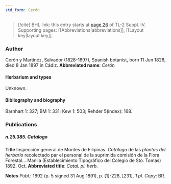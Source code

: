 ```yaml
---
std_form: Cerón
---
```


> [!cite] BHL link: this entry starts at [page 26](https://www.biodiversitylibrary.org/page/33265703) of TL-2 Suppl. IV.
> Supporting pages: [[Abbreviations|abbreviations]], [[Layout key|layout key]].

### Author

Cerón y Martínez, Salvador (1828-1897), Spanish botanist, born 11 Jun 1828, died 8 Jan 1897 in Cádiz. 
**Abbreviated name**: *Cerón*

#### Herbarium and types

Unknown.

#### Bibliography and biography

Barnhart 1: 327; BM 1: 331; Kew 1: 503; Rehder 5(index): 168.

### Publications

##### n.25.385. Catálogo

**Title**
Inspección general de Montes de Filipinas. *Catálogo* de las *plantas del herbario* recolectado par el personal de la suprimida comisión de la Flora Forestal... Manila (Establecimiento Tipográfico del Colegio de Sto. Tomás) 1892. Oct.
**Abbreviated title**: *Catal. pl. herb.*

**Notes**
*Publ*.: 1892 (p. 5 signed 31 Aug 1891), p. \[1\]-228, \[231\], *1 pl. Copy*: BR.

